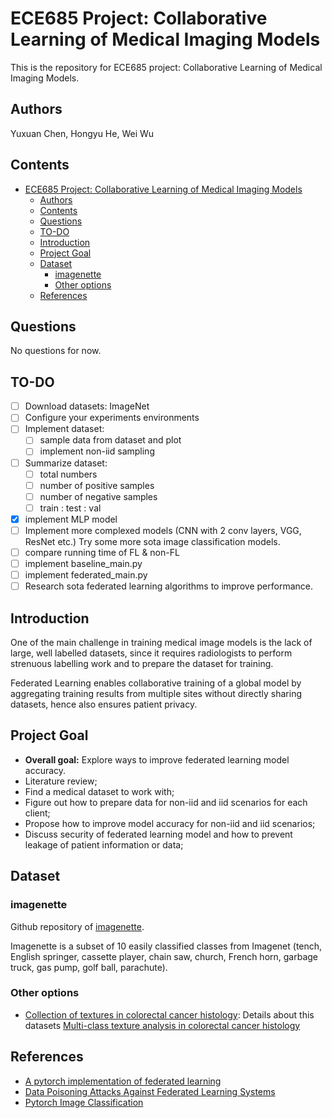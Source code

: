 # ECE685 Project: Collaborative Learning of Medical Imaging Models

This is the repository for ECE685 project: Collaborative Learning of Medical Imaging Models.

## Authors

Yuxuan Chen, Hongyu He, Wei Wu

## Contents

- [ECE685 Project: Collaborative Learning of Medical Imaging Models](#ece685-project-collaborative-learning-of-medical-imaging-models)
  - [Authors](#authors)
  - [Contents](#contents)
  - [Questions](#questions)
  - [TO-DO](#to-do)
  - [Introduction](#introduction)
  - [Project Goal](#project-goal)
  - [Dataset](#dataset)
    - [imagenette](#imagenette)
    - [Other options](#other-options)
  - [References](#references)

## Questions

No questions for now.

## TO-DO

- [ ] Download datasets: ImageNet
- [ ] Configure your experiments environments
- [ ] Implement dataset: 
  - [ ] sample data from dataset and plot
  - [ ] implement non-iid sampling
- [ ] Summarize dataset: 
  - [ ] total numbers
  - [ ] number of positive samples
  - [ ] number of negative samples
  - [ ] train : test : val
- [x] implement MLP model
- [ ] Implement more complexed models (CNN with 2 conv layers, VGG, ResNet etc.) Try some more sota image classification models.
- [ ] compare running time of FL & non-FL
- [ ] implement baseline_main.py
- [ ] implement federated_main.py
- [ ] Research sota federated learning algorithms to improve performance.

## Introduction

One of the main challenge in training medical image models is the lack of large, well labelled datasets, since it requires radiologists to perform strenuous labelling work and to prepare the dataset for training.

Federated Learning enables collaborative training of a global model by aggregating training results from multiple sites without directly sharing datasets, hence also ensures patient privacy.

## Project Goal

- **Overall goal:** Explore ways to improve federated learning model accuracy.
- Literature review;
- Find a medical dataset to work with;
- Figure out how to prepare data for non-iid and iid scenarios for each client;
- Propose how to improve model accuracy for non-iid and iid scenarios;
- Discuss security of federated learning model and how to prevent leakage of patient information or data;

## Dataset

### imagenette

Github repository of [imagenette](https://github.com/fastai/imagenette).

Imagenette is a subset of 10 easily classified classes from Imagenet (tench, English springer, cassette player, chain saw, church, French horn, garbage truck, gas pump, golf ball, parachute).

### Other options

- [Collection of textures in colorectal cancer histology](https://zenodo.org/record/53169#.YXWTFy-B1hE): Details about this datasets [Multi-class texture analysis in colorectal cancer histology](https://www.nature.com/articles/srep27988)

## References

- [A pytorch implementation of federated learning](https://github.com/AshwinRJ/Federated-Learning-PyTorch)
- [Data Poisoning Attacks Against Federated Learning Systems](https://github.com/git-disl/DataPoisoning_FL)
- [Pytorch Image Classification](https://github.com/bentrevett/pytorch-image-classification)